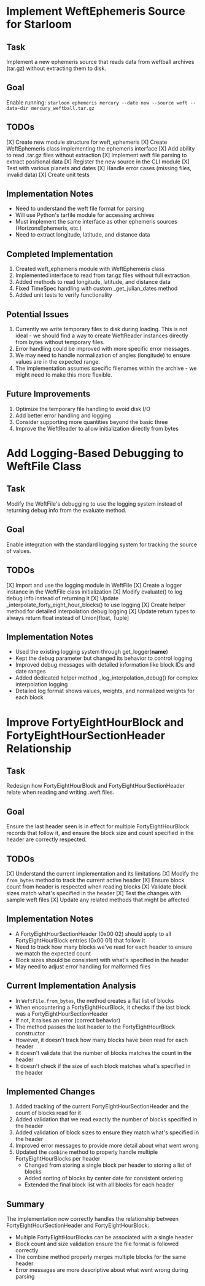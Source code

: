 # Implement WeftEphemeris Source for Starloom

## Task
Implement a new ephemeris source that reads data from weftball archives (tar.gz) without extracting them to disk.

## Goal
Enable running: `starloom ephemeris mercury --date now --source weft --data-dir mercury_weftball.tar.gz`

## TODOs
[X] Create new module structure for weft_ephemeris
[X] Create WeftEphemeris class implementing the ephemeris interface
[X] Add ability to read .tar.gz files without extraction
[X] Implement weft file parsing to extract positional data
[X] Register the new source in the CLI module
[X] Test with various planets and dates
[X] Handle error cases (missing files, invalid data)
[X] Create unit tests

## Implementation Notes
- Need to understand the weft file format for parsing
- Will use Python's tarfile module for accessing archives
- Must implement the same interface as other ephemeris sources (HorizonsEphemeris, etc.)
- Need to extract longitude, latitude, and distance data

## Completed Implementation
1. Created weft_ephemeris module with WeftEphemeris class 
2. Implemented interface to read from tar.gz files without full extraction
3. Added methods to read longitude, latitude, and distance data
4. Fixed TimeSpec handling with custom _get_julian_dates method
5. Added unit tests to verify functionality

## Potential Issues
1. Currently we write temporary files to disk during loading. This is not ideal - we should find a way to create WeftReader instances directly from bytes without temporary files.
2. Error handling could be improved with more specific error messages.
3. We may need to handle normalization of angles (longitude) to ensure values are in the expected range.
4. The implementation assumes specific filenames within the archive - we might need to make this more flexible.

## Future Improvements
1. Optimize the temporary file handling to avoid disk I/O
2. Add better error handling and logging
3. Consider supporting more quantities beyond the basic three
4. Improve the WeftReader to allow initialization directly from bytes

# Add Logging-Based Debugging to WeftFile Class

## Task
Modify the WeftFile's debugging to use the logging system instead of returning debug info from the evaluate method.

## Goal
Enable integration with the standard logging system for tracking the source of values.

## TODOs
[X] Import and use the logging module in WeftFile
[X] Create a logger instance in the WeftFile class initialization
[X] Modify evaluate() to log debug info instead of returning it
[X] Update _interpolate_forty_eight_hour_blocks() to use logging
[X] Create helper method for detailed interpolation debug logging
[X] Update return types to always return float instead of Union[float, Tuple]

## Implementation Notes
- Used the existing logging system through get_logger(__name__)
- Kept the debug parameter but changed its behavior to control logging
- Improved debug messages with detailed information like block IDs and date ranges
- Added dedicated helper method _log_interpolation_debug() for complex interpolation logging
- Detailed log format shows values, weights, and normalized weights for each block

# Improve FortyEightHourBlock and FortyEightHourSectionHeader Relationship

## Task
Redesign how FortyEightHourBlock and FortyEightHourSectionHeader relate when reading and writing .weft files.

## Goal
Ensure the last header seen is in effect for multiple FortyEightHourBlock records that follow it, and ensure the block size and count specified in the header are correctly respected.

## TODOs
[X] Understand the current implementation and its limitations
[X] Modify the `from_bytes` method to track the current active header
[X] Ensure block count from header is respected when reading blocks
[X] Validate block sizes match what's specified in the header
[X] Test the changes with sample weft files
[X] Update any related methods that might be affected

## Implementation Notes
- A FortyEightHourSectionHeader (0x00 02) should apply to all FortyEightHourBlock entries (0x00 01) that follow it
- Need to track how many blocks we've read for each header to ensure we match the expected count
- Block sizes should be consistent with what's specified in the header
- May need to adjust error handling for malformed files

## Current Implementation Analysis
- In `WeftFile.from_bytes`, the method creates a flat list of blocks
- When encountering a FortyEightHourBlock, it checks if the last block was a FortyEightHourSectionHeader
- If not, it raises an error (correct behavior)
- The method passes the last header to the FortyEightHourBlock constructor
- However, it doesn't track how many blocks have been read for each header
- It doesn't validate that the number of blocks matches the count in the header
- It doesn't check if the size of each block matches what's specified in the header

## Implemented Changes
1. Added tracking of the current FortyEightHourSectionHeader and the count of blocks read for it
2. Added validation that we read exactly the number of blocks specified in the header
3. Added validation of block sizes to ensure they match what's specified in the header
4. Improved error messages to provide more detail about what went wrong
5. Updated the `combine` method to properly handle multiple FortyEightHourBlocks per header
   - Changed from storing a single block per header to storing a list of blocks
   - Added sorting of blocks by center date for consistent ordering
   - Extended the final block list with all blocks for each header

## Summary
The implementation now correctly handles the relationship between FortyEightHourSectionHeader and FortyEightHourBlock:
- Multiple FortyEightHourBlocks can be associated with a single header
- Block count and size validation ensure the file format is followed correctly
- The combine method properly merges multiple blocks for the same header
- Error messages are more descriptive about what went wrong during parsing
